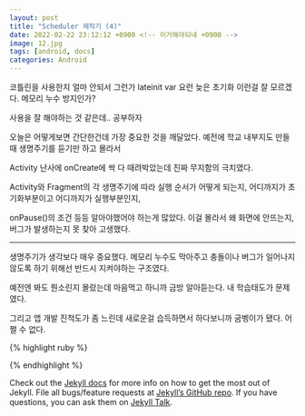 ```yaml
---
layout: post
title: "Scheduler 제작기 (4)"
date: 2022-02-22 23:12:12 +0900 <!-- 이거해야되네 +0900 -->
image: 12.jpg
tags: [android, docs]
categories: Android
---
```


코틀린을 사용한지 얼마 안되서 그런가 lateinit var 요런 늦은 초기화 이런걸 잘 모르겠다. 메모리 누수 방지인가?

사용을 잘 해야하는 것 같은데.. 공부하자

오늘은 어떻게보면 간단한건데 가장 중요한 것을 깨달았다. 예전에 학교 내부지도 만들 때 생명주기를 듣기만 하고 몰라서

Activity 난사에 onCreate에 싹 다 때려박았는데 진짜 무지함의 극치였다.

Activity와 Fragment의 각 생명주기에 따라 실행 순서가 어떻게 되는지, 어디까지가 초기화부분이고 어디까지가 실행부분인지,

onPause()의 조건 등등 알아야했어야 하는게 많았다. 이걸 몰라서 왜 화면에 안뜨는지, 버그가 발생하는지 못 찾아 고생했다.

---

생명주기가 생각보다 매우 중요했다. 메모리 누수도 막아주고 충돌이나 버그가 일어나지 않도록 하기 위해선 반드시 지켜야하는 구조였다.

예전엔 봐도 뭔소린지 몰랐는데 마음먹고 하니까 금방 알아듣는다. 내 학습태도가 문제였다.

그리고 앱 개발 진척도가 좀 느린데 새로운걸 습득하면서 하다보니까 굼벵이가 됐다. 어쩔 수 없다.

{% highlight ruby %}

{% endhighlight %}

Check out the [Jekyll docs][jekyll-docs] for more info on how to get the most out of Jekyll. File all bugs/feature requests at [Jekyll’s GitHub repo][jekyll-gh]. If you have questions, you can ask them on [Jekyll Talk][jekyll-talk].

[jekyll-docs]: https://jekyllrb.com/docs/home
[jekyll-gh]:   https://github.com/jekyll/jekyll
[jekyll-talk]: https://talk.jekyllrb.com/
